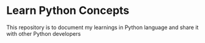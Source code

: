 # Learn Python Concepts

This repository is to document my learnings in Python language and share it with other Python developers
